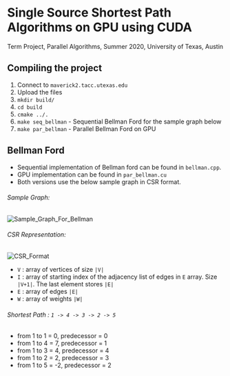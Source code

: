 # Single Source Shortest Path Algorithms on GPU using CUDA
Term Project, Parallel Algorithms, Summer 2020, University of Texas, Austin

## Compiling the project

1. Connect to `maverick2.tacc.utexas.edu`
2. Upload the files
3. `mkdir build/`
4. `cd build`
5. `cmake ../.`
6. `make seq_bellman` - Sequential Bellman Ford for the sample graph below
7. `make par_bellman` - Parallel Bellman Ford on GPU 

## Bellman Ford
* Sequential implementation of Bellman ford can be found in `bellman.cpp`. 
* GPU implementation can be found in `par_bellman.cu`
* Both versions use the below sample graph in CSR format.

###### Sample Graph:
![Sample_Graph_For_Bellman](https://user-images.githubusercontent.com/48846576/89080545-cb4dba00-d34e-11ea-8dbd-6e7f4b897bb5.png)

###### CSR Representation:
![CSR_Format](https://user-images.githubusercontent.com/48846576/89236974-ac9e2c00-d5b7-11ea-9996-dca858eb0535.jpg)

- `V` : array of vertices of size `|V|`
- `I` : array of starting index of the adjacency list of edges in `E` array. Size `|V+1|`. The last element stores `|E|`
- `E` : array of edges `|E|`
- `W` : array of weights `|W|`
 
###### Shortest Path : `1 -> 4 -> 3 -> 2 -> 5`
- from 1 to 1 = 0, predecessor = 0
- from 1 to 4 = 7, predecessor = 1
- from 1 to 3 = 4, predecessor = 4
- from 1 to 2 = 2, predecessor = 3
- from 1 to 5 = -2, predecessor = 2
